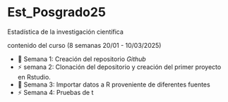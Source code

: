 # Est_Posgrado25
Estadística de la investigación científica

contenido del curso (8 semanas 20/01 - 10/03/2025)

- :dart: Semana 1: Creación del repositorio *Github*
- :zap: semana 2: Clonación del depositorio y creación del primer proyecto en Rstudio.
- :octopus: Semana 3: Importar datos a R proveniente de diferentes fuentes
- :zap: Semana 4: Pruebas de t